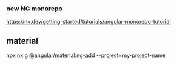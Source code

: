 ### new NG monorepo
https://nx.dev/getting-started/tutorials/angular-monorepo-tutorial

## material
npx nx g @angular/material:ng-add --project=my-project-name
